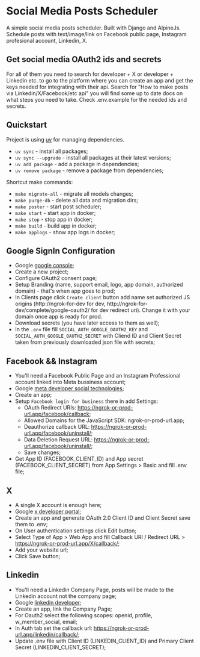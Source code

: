 # Social Media Posts Scheduler

A simple social media posts scheduler. Built with Django and AlpineJs.
Schedule posts with text/image/link on Facebook public page, Instagram profesional account, Linkedin, X. 


## Get social media OAuth2 ids and secrets

For all of them you need to search for developer + X or developer + Linkedin etc. to go to the platform where you can create an app and get the keys needed for integrating with their api. Search for "How to make posts via Linkedin/X/Facebook/etc api" you will find some up to date docs on what steps you need to take. Check .env.example for the needed ids and secrets.


## Quickstart

Project is using [uv](https://docs.astral.sh/uv/) for managing dependencies.

- `uv sync` - install all packages;
- `uv sync --upgrade` - install all packages at their latest versions;
- `uv add package` - add a package in dependencies;
- `uv remove package` - remove a package from dependencies;

Shortcut make commands:

- `make migrate-all` - migrate all models changes;
- `make purge-db` - delete all data and migration dirs;
- `make poster` - start post scheduler;
- `make start` - start app in docker;
- `make stop` - stop app in docker;
- `make build` - build app in docker;
- `make applogs` - show app logs in docker;


## Google SignIn Configuration

- Google [google console](https://console.cloud.google.com/);
- Create a new project;
- Configure OAuth2 consent page;
- Setup Branding (name, support email, logo, app domain, authorized domain) - that's when app goes to prod;
- In Clients page click `Create client` button add name set authorized JS origins (http://ngrok-for-dev for dev, http://ngrok-for-dev/complete/google-oauth2/ for dev redirect uri). Change it with your domain once app is ready for prod.
- Download secrets (you have later access to them as well);
- In the `.env` file fill `SOCIAL_AUTH_GOOGLE_OAUTH2_KEY` and `SOCIAL_AUTH_GOOGLE_OAUTH2_SECRET` with Cliend ID and Client Secret taken from previously downloaded json file with secrets;


## Facebook && Instagram

- You'll need a Facebook Public Page and an Instagram Professional account linked into Meta bussiness account;
- Google [meta developer social technologies](https://developers.facebook.com/);
- Create an app;
- Setup `Facebook login for business` there in add Settings:
    - OAuth Redirect URIs: https://ngrok-or-prod-url.app/facebook/callback;
    - Allowed Domains for the JavaScript SDK: ngrok-or-prod-url.app;
    - Deauthorize callback URL: https://ngrok-or-prod-url.app/facebook/uninstall/;
    - Data Deletion Request URL: https://ngrok-or-prod-url.app/facebook/uninstall/;
    - Save changes;
- Get App ID (FACEBOOK_CLIENT_ID) and App secret (FACEBOOK_CLIENT_SECRET) from App Settings > Basic and fill .env file;


## X

- A single X account is enough here;
- Google [x developer portal](https://developer.x.com/en/portal/dashboard);
- Create an app and generate OAuth 2.0 Client ID and Client Secret save them to .env;
- On User authentication settings click Edit button;
- Select Type of App > Web App and fill Callback URI / Redirect URL > https://ngrok-or-prod-url.app/X/callback/;
- Add your website url;
- Click Save button;


## Linkedin

- You'll need a Linkedin Company Page, posts will be made to the Linkedin account not the company page;
- Google [linkedin developer](https://developer.linkedin.com/);
- Create an app, link the Company Page;
- For Oauth2 select the following scopes: openid, profile, w_member_social, email;
- In Auth tab set the callback url: https://ngrok-or-prod-url.app/linkedin/callback/;
- Update .env file with Client ID (LINKEDIN_CLIENT_ID) and Primary Client Secret (LINKEDIN_CLIENT_SECRET);


